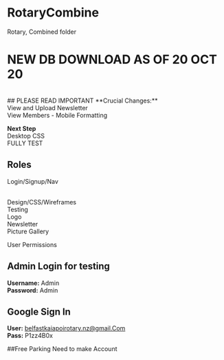 # RotaryCombine
Rotary, Combined folder

# NEW DB DOWNLOAD AS OF 20 OCT 20
<br>
## PLEASE READ IMPORTANT
**Crucial Changes:**

<br>
View and Upload Newsletter
<br>
View Members - Mobile Formatting

**Next Step**
<br>
Desktop CSS
<br>
FULLY TEST

## Roles
Login/Signup/Nav

<br>
 Design/CSS/Wireframes
<br>
Testing
<br>
Logo
<br>
Newsletter
<br>
 Picture Gallery

<br>

 User Permissions

## Admin Login for testing
**Username:** Admin
<br>
**Password:** Admin

## Google Sign In
**User:** belfastkaiapoirotary.nz@gmail.Com
<br>
**Pass:** P1zz4B0x

##Free Parking Need to make Account
